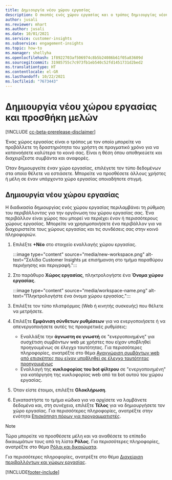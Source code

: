 ```yaml
---
title: Δημιουργία νέου χώρου εργασίας
description: Ο σκοπός ενός χώρου εργασίας και ο τρόπος δημιουργίας νέου.
author: jusali
ms.reviewer: mhart
ms.author: jusali
ms.date: 10/01/2021
ms.service: customer-insights
ms.subservice: engagement-insights
ms.topic: how-to
ms.manager: shellyha
ms.openlocfilehash: 1f8922703af506974c8b5b24086b61f05a83609d
ms.sourcegitcommit: 31985755c7c973fb1eb540c52fd1451731d2bed2
ms.translationtype: HT
ms.contentlocale: el-GR
ms.lasthandoff: 10/22/2021
ms.locfileid: "7673443"
---
```

# <a name="create-a-new-workspace-and-add-members"></a>Δημιουργία νέου χώρου εργασίας και προσθήκη μελών

[!INCLUDE [cc-beta-prerelease-disclaimer](includes/cc-beta-prerelease-disclaimer.md)]

Ένας χώρος εργασίας είναι ο τρόπος με τον οποίο μπορείτε να προβάλλετε τη δραστηριότητα του χρήστη σε πραγματικό χρόνο για να κατανοήσετε καλύτερα το κοινό σας. Είναι η θέση όπου αποθηκεύετε και διαχειρίζεστε συμβάντα και αναφορές.

Όταν δημιουργείτε έναν χώρο εργασίας, επιλέγετε τον τύπο δεδομένων στα οποία θέλετε να εστιάσετε. Μπορείτε να προσθέσετε άλλους χρήστες ή μέλη σε έναν υπάρχοντα χώρο εργασίας οποιαδήποτε στιγμή. 

## <a name="create-a-new-workspace"></a>Δημιουργία νέου χώρου εργασίας

Η διαδικασία δημιουργίας ενός χώρου εργασίας περιλαμβάνει τη ρύθμιση του *περιβάλλοντος* για την οργάνωση του χώρου εργασίας σας. Ένα περιβάλλον είναι χώρος που μπορεί να περιέχει έναν ή περισσότερους χώρους εργασίας. Μπορείτε να χρησιμοποιήσετε ένα περιβάλλον για να διαχειριστείτε τους χώρους εργασίας και τις συνδέσεις σας στην κοινό πληροφοριών.

1. Επιλέξτε **+Νέο** στο στοιχείο εναλλαγής χώρου εργασίας.

   :::image type="content" source="media/new-workspace.png" alt-text="Σελίδα Customer Insights με επισήμανση στο τμήμα παραθύρου περιήγησης και περιγραφή.":::

1. Στο παράθυρο **Χώρος εργασίας**, πληκτρολογήστε ένα **Όνομα χώρου εργασίας**.

   :::image type="content" source="media/workspace-name.png" alt-text="Πληκτρολογήστε ένα όνομα χώρου εργασίας.":::

1. Επιλέξτε τον τύπο πλατφόρμας (Web ή κινητής συσκευής) που θέλετε να μετρήσετε.

1. Επιλέξτε **Εμφάνιση σύνθετων ρυθμίσεων** για να ενεργοποιήσετε ή να απενεργοποιήσετε αυτές τις προαιρετικές ρυθμίσεις:

   - Εναλλάξτε την **άγνωστη σε γνωστή** σε "ενεργοποιημένη" για συσχέτιση συμβάντων web με χρήστες που είχαν υποβληθεί προηγουμένως σε έλεγχο ταυτότητας. Για περισσότερες πληροφορίες, ανατρέξτε στο θέμα [Αναγνώριση συμβάντων web από επισκέπτες που είχαν υποβληθεί σε έλεγχο ταυτότητας προηγουμένως](unknown-to-known.md)
   - Εναλλαγή της **κυκλοφορίας του bot φίλτρου** σε "ενεργοποιημένη" για κατάργηση της κυκλοφορίας web από τα bot αυτού του χώρου εργασίας. 

1. Όταν είστε έτοιμοι, επιλέξτε **Ολοκλήρωση**. 

1. Εγκαταστήστε το τμήμα κώδικα για να αρχίσετε να λαμβάνετε δεδομένα και, στη συνέχεια, επιλέξτε **Τέλος** για να δημιουργήσετε τον χώρο εργασίας. Για περισσότερες πληροφορίες, ανατρέξτε στην ενότητα [Επισκόπηση πόρων για προγραμματιστές](developer-resources.md).

> [!NOTE]
> Τώρα μπορείτε να προσθέσετε μέλη και να αναθέσετε το επίπεδο δικαιωμάτων τους από τη λίστα **Ρόλος**. Για περισσότερες πληροφορίες, ανατρέξτε στο θέμα [Ρόλοι και δικαιώματα](user-roles.md). 

Για περισσότερες πληροφορίες, ανατρέξτε στο θέμα [Διαχείριση περιβαλλόντων και χώρων εργασίας](manage-environments-workspaces.md).


[!INCLUDE[footer-include](../includes/footer-banner.md)]
